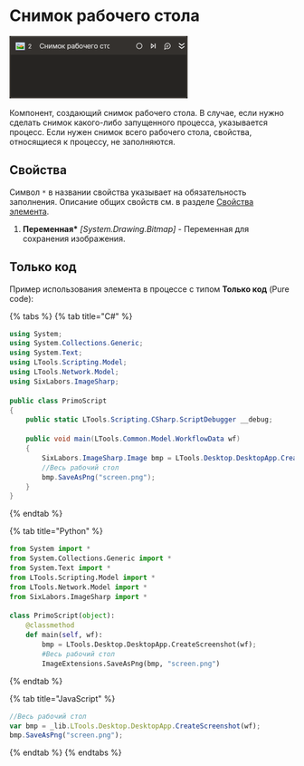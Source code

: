 # Снимок рабочего стола

![](../../../.gitbook/assets1/screenshot-activity.png)

Компонент, создающий снимок рабочего стола. В случае, если нужно сделать снимок какого-либо запущенного процесса, указывается процесс. 
Если нужен снимок всего рабочего стола, свойства, относящиеся к процессу, не заполняются.

## Свойства
Символ `*` в названии свойства указывает на обязательность заполнения. 
Описание общих свойств см. в разделе [Свойства элемента](https://docs.primo-rpa.ru/primo-rpa/primo-studio/process/elements#svoistva-elementa).

1. **Переменная\*** *[System.Drawing.Bitmap]* - Переменная для сохранения изображения.  

## Только код  
Пример использования элемента в процессе с типом **Только код** (Pure code):

{% tabs %}
{% tab title="C#" %}
```csharp
using System;
using System.Collections.Generic;
using System.Text;
using LTools.Scripting.Model;
using LTools.Network.Model;
using SixLabors.ImageSharp;

public class PrimoScript
{
    public static LTools.Scripting.CSharp.ScriptDebugger __debug;

    public void main(LTools.Common.Model.WorkflowData wf)
    {
        SixLabors.ImageSharp.Image bmp = LTools.Desktop.DesktopApp.CreateScreenshot(wf);
        //Весь рабочий стол
        bmp.SaveAsPng("screen.png");
    }
}
```
{% endtab %}

{% tab title="Python" %}
```python
from System import *
from System.Collections.Generic import *
from System.Text import *
from LTools.Scripting.Model import *
from LTools.Network.Model import *
from SixLabors.ImageSharp import *

class PrimoScript(object):
    @classmethod
    def main(self, wf):
        bmp = LTools.Desktop.DesktopApp.CreateScreenshot(wf);
        #Весь рабочий стол        
        ImageExtensions.SaveAsPng(bmp, "screen.png")
```
{% endtab %}

{% tab title="JavaScript" %}
```javascript
//Весь рабочий стол
var bmp = _lib.LTools.Desktop.DesktopApp.CreateScreenshot(wf);
bmp.SaveAsPng("screen.png");
```
{% endtab %}
{% endtabs %}
